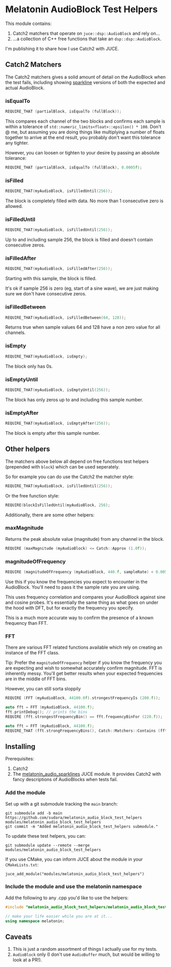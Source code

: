 # Melatonin AudioBlock Test Helpers

This module contains:

1. Catch2 matchers that operate on `juce::dsp::AudioBlock` and rely on...
2. ...a collection of C++ free functions that take an `dsp::dsp::AudioBlock`.
   
I'm publishing it to share how I use Catch2 with JUCE.

## Catch2 Matchers

The Catch2 matchers gives a solid amount of detail on the AudioBlock when the test fails, including showing [sparkline](https://github.com/sudara/melatonin_audio) versions of both the expected and actual AudioBlock. 

### isEqualTo

```cpp
REQUIRE_THAT (partialBlock, isEqualTo (fullBlock));
```

This compares each channel of the two blocks and confirms each sample is within a tolerance of `std::numeric_limits<float>::epsilon() * 100`. Don't @ me, but assuming you are doing things like multiplying a number of floats together to arrive at the end result, you probably don't want this tolerance any tighter.

However, you can loosen or tighten to your desire by passing an absolute tolerance:

```cpp
REQUIRE_THAT (partialBlock, isEqualTo (fullBlock), 0.0005f);
```

### isFilled

```cpp
REQUIRE_THAT(myAudioBlock, isFilledUntil(256));
```

The block is completely filled with data. No more than 1 consecutive zero is allowed. 

### isFilledUntil

```cpp
REQUIRE_THAT(myAudioBlock, isFilledUntil(256));
```

Up to and including sample 256, the block is filled and doesn't contain consecutive zeros.

### isFilledAfter

```cpp
REQUIRE_THAT(myAudioBlock, isFilledAfter(256));
```

Starting with this sample, the block is filled. 

It's ok if sample 256 is zero (eg, start of a sine wave), we are just making sure we don't have consecutive zeros.

### isFilledBetween

```cpp
REQUIRE_THAT(myAudioBlock, isFilledBetween(64, 128));
```
Returns true when sample values 64 and 128 have a non zero value for all channels.


### isEmpty

```cpp
REQUIRE_THAT(myAudioBlock, isEmpty);
```

The block only has 0s.

### isEmptyUntil

```cpp
REQUIRE_THAT(myAudioBlock, isEmptyUntil(256));
```

The block has only zeros up to and including this sample number.

### isEmptyAfter

```cpp
REQUIRE_THAT(myAudioBlock, isEmptyAfter(256));
```

The block is empty after this sample number.


## Other helpers

The matchers above below all depend on free functions test helpers (prepended with `block`) which can be used seperately.

So for example you can do use the Catch2 the matcher style:

```cpp
REQUIRE_THAT(myAudioBlock, isFilledUntil(256));
```

Or the free function style:

```cpp
REQUIRE(blockIsFilledUntil(myAudioBlock, 256);
```

Additionally, there are some other helpers:

### maxMagnitude

Returns the peak absolute value (magnitude) from any channel in the block.

```cpp
REQUIRE (maxMagnitude (myAudioBlock) <= Catch::Approx (1.0f));
```

### magnitudeOfFrequency

```cpp
REQUIRE (magnitudeOfFrequency (myAudioBlock, 440.f, sampleRate) < 0.005);
```

Use this if you know the frequencies you expect to encounter in the AudioBlock. You'll need to pass it the sample rate you are using.

This uses frequency correlation and compares your AudioBlock against sine and cosine probes. It's essentially the same thing as what goes on under the hood with DFT, but for exactly the frequency you specify. 

This is a much more accurate way to confirm the presence of a known frequency than FFT.


### FFT

There are various FFT related functions available which rely on creating an instance of the FFT class.

Tip: Prefer the `magnitudeOfFrequency` helper if you know the frequency you are expecting and wish to somewhat accurately confirm magnitude. FFT is inherently messy. You'll get better results when your expected frequencies are in the middle of FFT bins. 


However, you can still sorta sloppily 
```cpp 
REQUIRE (FFT (myAudioBlock, 44100.0f).strongestFrequencyIs (200.f));
```

```cpp
auto fft = FFT (myAudioBlock, 44100.f);
fft.printDebug(); // prints the bins
REQUIRE (fft.strongestFrequencyBin() == fft.frequencyBinFor (220.f));
```

```cpp
auto fft = FFT (myAudioBlock, 44100.f);
REQUIRE_THAT (fft.strongFrequencyBins(), Catch::Matchers::Contains (fft.frequencyBinFor (220.f)));
```

## Installing

Prerequisites:

1. Catch2 
2. The [melatonin_audio_sparklines](https://github.com/sudara/melatonin_audio_sparklines) JUCE module. It provides Catch2 with fancy descriptions of AudioBlocks when tests fail.

### Add the module

Set up with a git submodule tracking the `main` branch:

```git
git submodule add -b main https://github.com/sudara/melatonin_audio_block_test_helpers modules/melatonin_audio_block_test_helpers
git commit -m "Added melatonin_audio_block_test_helpers submodule."
```

To update these test helpers, you can:
```git
git submodule update --remote --merge modules/melatonin_audio_block_test_helpers
```

If you use CMake, you can inform JUCE about the module in your `CMakeLists.txt`:
```
juce_add_module("modules/melatonin_audio_block_test_helpers")
```

### Include the module and use the melatonin namespace

Add the following to any .cpp you'd like to use the helpers:

```cpp
#include "melatonin_audio_block_test_helpers/melatonin_audio_block_test_helpers.h"

// make your life easier while you are at it...
using namespace melatonin;

```

## Caveats

1. This is just a random assortment of things I actually use for my tests.
2. `AudioBlock` only (I don't use `AudioBuffer` much, but would be willing to look at a PR!).
